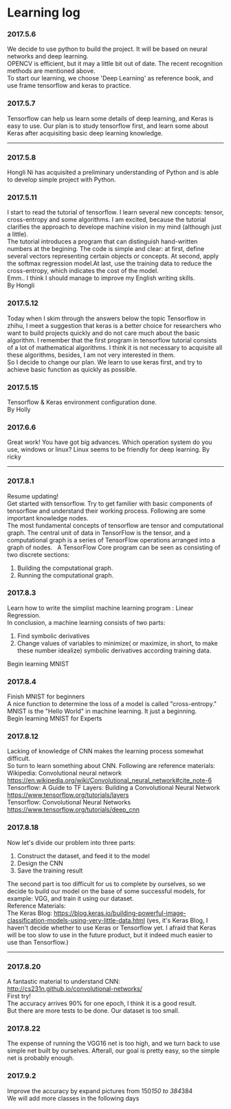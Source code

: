 # Learning log  
### 2017.5.6  
We decide to use python to build the project. It will be based on neural networks and deep learning.  
OPENCV is efficient, but it may a little bit out of date. The recent recognition methods are mentioned above.  
To start our learning, we choose 'Deep Learning' as reference book, and use frame tensorflow and keras to practice.  
### 2017.5.7   
Tensorflow can help us learn some details of deep learning, and Keras is easy to use. Our plan is to study tensorflow first, and learn some about Keras after acquisiting basic deep learning knowledge.   

----  

### 2017.5.8  
Hongli Ni has acquisited a preliminary understanding of Python and is able to develop simple project with Python.   
### 2017.5.11
I start to read the tutorial of tensorflow. I learn several new concepts: tensor, cross-entropy and some algorithms. I am excited, because the tutorial clarifies the approach to develope machine vision in my mind (although just a little).   
The tutorial introduces a program that can distinguish hand-written numbers at the begining. The code is simple and clear: at first, define several vectors representing certain objects or concepts. At second, apply the softmax regression model.At last, use the training data to reduce the cross-entropy, which indicates the cost of the model.    
Emm.. I think I should manage to improve my English writing skills.  
By Hongli  
### 2017.5.12  
Today when I skim through the answers below the topic Tensorflow in zhihu, I meet a suggestion that keras is a better choice for researchers who want to build projects quickly and do not care much about the basic algorithm. I remember that the first program in tensorflow tutorial consists of a lot of mathematical algorithms. I think it is not necessary to acquisite all these algorithms, besides, I am not very interested in them.   
So I decide to change our plan. We learn to use keras first, and try to achieve basic function as quickly as possible.   
### 2017.5.15
Tensorflow & Keras environment configuration done.  
By Holly


### 2017.6.6
Great work! You have got big advances. 
Which operation system do you use, windows or linux? Linux seems to be friendly for deep learning.
By ricky

----   

### 2017.8.1   
Resume updating!   
Get started with tensorflow. Try to get familier with basic components of tensorflow and understand their working process. Following are some important knowledge nodes.   
The most fundamental concepts of tensorflow are tensor and computational graph. The central unit of data in TensorFlow is the tensor, and a computational graph is a series of TensorFlow operations arranged into a graph of nodes.   
A TensorFlow Core program can be seen as consisting of two discrete sections:    
1. Building the computational graph.   
2. Running the computational graph.   

### 2017.8.3  
Learn how to write the simplist machine learning program : Linear Regression.   
In conclusion, a machine learning consists of two parts:   
1. Find symbolic derivatives
2. Change values of variables to minimize( or maximize, in short, to make these number idealize) symbolic derivatives according training data.        
   
Begin learning MNIST   

### 2017.8.4  
Finish MNIST for beginners    
A nice function to determine the loss of a model is called "cross-entropy."
MNIST is the "Hello World" in machine learning. It just a beginning.   
Begin learning MNIST for Experts    

### 2017.8.12   
Lacking of knowledge of CNN makes the learning process somewhat difficult.   
So turn to learn something about CNN. Following are reference materials:   
Wikipedia: Convolutional neural network https://en.wikipedia.org/wiki/Convolutional_neural_network#cite_note-6   
Tensorflow: A Guide to TF Layers: Building a Convolutional Neural Network https://www.tensorflow.org/tutorials/layers   
Tensorflow: Convolutional Neural Networks https://www.tensorflow.org/tutorials/deep_cnn   

### 2017.8.18   
Now let's divide our problem into three parts:    
1. Construct the dataset, and feed it to the model   
2. Design the CNN   
3. Save the training result   

The second part is too difficult for us to complete by ourselves, so we decide to build our model on the base of some successful models, for example: VGG, and train it using our dataset.     
Reference Materials:     
The Keras Blog: https://blog.keras.io/building-powerful-image-classification-models-using-very-little-data.html (yes, it's Keras Blog, I haven't decide whether to use Keras or Tensorflow yet. I afraid that Keras will be too slow to use in the future product, but it indeed much easier to use than Tensorflow.)     

------

### 2017.8.20
A fantastic material to understand CNN: http://cs231n.github.io/convolutional-networks/   
First try!   
The accuracy arrives 90% for one epoch, I think it is a good result.    
But there are more tests to be done. Our dataset is too small.

### 2017.8.22
The expense of running the VGG16 net is too high, and we turn back to use simple net built by ourselves. Afterall, our goal is pretty easy, so the simple net is probably enough.

### 2017.9.2
Improve the accuracy by expand pictures from 150*150 to 384*384   
We will add more classes in the following days   
